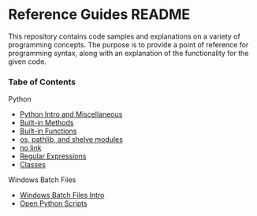 # Reference Guides README

This repository contains code samples and explanations on a variety of programming concepts. The purpose is to provide a point of reference for programming syntax, along with an explanation of the functionality for the given code.

### Tabe of Contents
Python

- [Python Intro and Miscellaneous](https://github.com/ajoh504/referenceguides/blob/main/python.md#1-python-intro--misc)
- [Built-in Methods](https://github.com/ajoh504/referenceguides/blob/main/python.md#2-built-in-methods)
- [Built-in Functions](https://github.com/ajoh504/referenceguides/blob/main/python.md#3-built-in-functions)
- [os, pathlib, and shelve modules](https://github.com/ajoh504/referenceguides/blob/main/python.md#4-os-pathlib-and-shelve-modules)
- [no link]()
- [Regular Expressions](https://github.com/ajoh504/referenceguides/blob/main/python.md#6-import-re--regex)
- [Classes](https://github.com/ajoh504/referenceguides/blob/main/python.md#7-classes)

Windows Batch Files

- [Windows Batch Files Intro](https://github.com/ajoh504/referenceguides/blob/main/windows-batch-files.md#1-windows-batch-files)
- [Open Python Scripts](https://github.com/ajoh504/referenceguides/blob/main/windows-batch-files.md#2-open-a-python-script-in-cmdexe)
 

